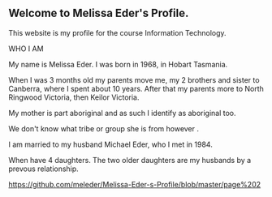 ## Welcome to Melissa Eder's Profile.

This website is my profile for the course Information Technology.

WHO I AM

My name is Melissa Eder.  I was born in 1968, in Hobart Tasmania.

When I was 3 months old my parents move me, my 2 brothers and sister to Canberra, where I spent about 10 years.  After that my parents more to North Ringwood Victoria, then Keilor Victoria.

My mother is part aboriginal and as such I identify as aboriginal too.

We don't know what tribe or group she is from however .

I am married to my husband Michael Eder, who I met in 1984.

When have 4 daughters.  The two older daughters are my husbands by a prevous relationship.


https://github.com/meleder/Melissa-Eder-s-Profile/blob/master/page%202



